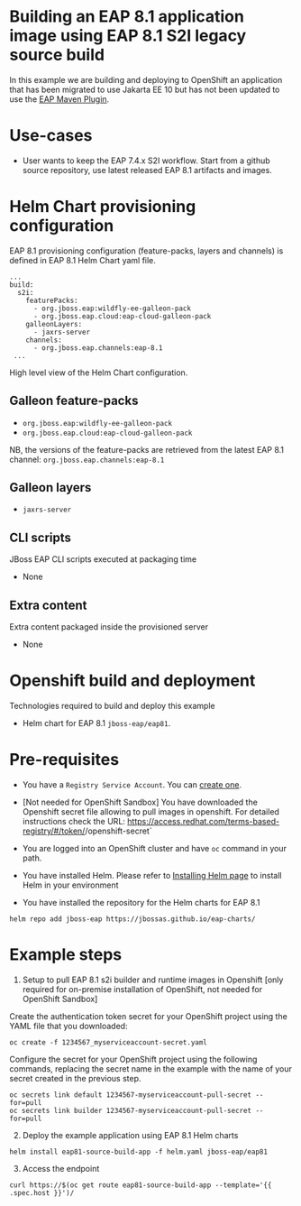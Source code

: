 # Building an EAP 8.1 application image using EAP 8.1 S2I legacy source build

In this example we are building and deploying to OpenShift an application that has been migrated to use Jakarta EE 10 
but has not been updated to use the [EAP Maven Plugin](https://github.com/jbossas/eap-maven-plugin).

# Use-cases

* User wants to keep the EAP 7.4.x S2I workflow. Start from a github source repository, use latest released EAP 8.1 artifacts and images.

# Helm Chart provisioning configuration

EAP 8.1 provisioning configuration (feature-packs, layers and channels) is defined in EAP 8.1 Helm Chart yaml file.

```
...
build:
  s2i:
    featurePacks:
      - org.jboss.eap:wildfly-ee-galleon-pack
      - org.jboss.eap.cloud:eap-cloud-galleon-pack
    galleonLayers:
      - jaxrs-server
    channels:
      - org.jboss.eap.channels:eap-8.1
 ...
```

High level view of the Helm Chart configuration.

## Galleon feature-packs

* `org.jboss.eap:wildfly-ee-galleon-pack`
* `org.jboss.eap.cloud:eap-cloud-galleon-pack`

NB, the versions of the feature-packs are retrieved from the latest EAP 8.1 channel: `org.jboss.eap.channels:eap-8.1`

## Galleon layers

* `jaxrs-server`

## CLI scripts

JBoss EAP CLI scripts executed at packaging time

* None

## Extra content

Extra content packaged inside the provisioned server

* None

# Openshift build and deployment

Technologies required to build and deploy this example

* Helm chart for EAP 8.1 `jboss-eap/eap81`.

# Pre-requisites

* You have a `Registry Service Account`. You can [create one](https://access.redhat.com/terms-based-registry/).

* [Not needed for OpenShift Sandbox] You have downloaded the Openshift secret file allowing to pull images in openshift. For detailed instructions check the URL: https://access.redhat.com/terms-based-registry/#/token/<your user id>/openshift-secret`

* You are logged into an OpenShift cluster and have `oc` command in your path.

* You have installed Helm. Please refer to [Installing Helm page](https://helm.sh/docs/intro/install/) to install Helm in your environment

* You have installed the repository for the Helm charts for EAP 8.1

 ```
helm repo add jboss-eap https://jbossas.github.io/eap-charts/
```

# Example steps

1. Setup to pull EAP 8.1 s2i builder and runtime images in Openshift [only required for on-premise installation of OpenShift, not needed for OpenShift Sandbox]

Create the authentication token secret for your OpenShift project using the YAML file that you downloaded:

```
oc create -f 1234567_myserviceaccount-secret.yaml
```

Configure the secret for your OpenShift project using the following commands, 
replacing the secret name in the example with the name of your secret created in the previous step.

```
oc secrets link default 1234567-myserviceaccount-pull-secret --for=pull
oc secrets link builder 1234567-myserviceaccount-pull-secret --for=pull
```

2. Deploy the example application using EAP 8.1 Helm charts

```
helm install eap81-source-build-app -f helm.yaml jboss-eap/eap81
```

3. Access the endpoint

```
curl https://$(oc get route eap81-source-build-app --template='{{ .spec.host }}')/
```
